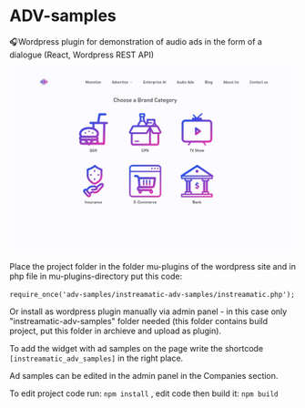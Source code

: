 # ADV-samples
🎧Wordpress plugin for demonstration of audio ads in the form of a dialogue (React, Wordpress REST API)

![](https://github.com/Agoreev/adv-samples/blob/master/instreamatic.gif)

Place the project folder in the folder mu-plugins of the wordpress site and in php file in mu-plugins-directory put this code:

`require_once('adv-samples/instreamatic-adv-samples/instreamatic.php');`

Or install as wordpress plugin manually via admin panel - in this case only "instreamatic-adv-samples" folder needed (this folder contains build project, put this folder in archieve and upload as plugin).

To add the widget with ad samples on the page write the shortcode `[instreamatic_adv_samples]` in the right place.

Ad samples can be edited in the admin panel in the Companies section.

To edit project code run:
`npm install`
, edit code then build it:
`npm build`
